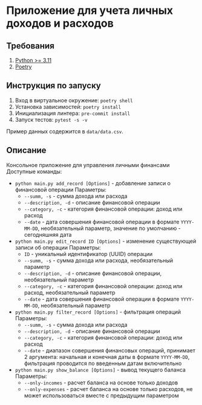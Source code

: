 # Приложение для учета личных доходов и расходов #

## Требования ##

1. [Python >= 3.11](https://www.python.org/downloads/)
2. [Poetry](https://pypi.org/project/poetry/)

## Инструкция по запуску ##
1. Вход в виртуальное окружение:
    `
    poetry shell 
    `
2. Установка зависимостей:
    `
    poetry install
    `
3. Инициализация линтера:
    `
    pre-commit install
    `
4. Запуск тестов:
    `
    pytest -s -v
    `

Пример данных содержится в `data/data.csv`.

## Описание ##

Консольное приложение для управления личными финансами
Доступные команды:

- `python main.py add_record [Options]` - добавление записи о финансовой операции
  Параметры:
    - `--summ, -s` - сумма дохода или расхода
    - `--description, -d` - описание финансовой операции
    - `--category, -c` - категория финансовой операции: доход или расход
    - `--date` - дата совершения финансовой операции в формате `YYYY-MM-DD`, необязательный параметр, значение по
      умолчанию - сегодняшняя дата
- `python main.py edit_record ID [Options]` - изменение существующей записи об операции
  Параметры:
    - `ID` - уникальный идентификатор (UUID) операции
    - `--summ, -s` - сумма дохода или расхода, необязательный параметр
    - `--description, -d` - описание финансовой операции, необязательный параметр
    - `--category, -c` - категория финансовой операции: доход или расход, необязательный параметр
    - `--date` - дата совершения финансовой операции в формате `YYYY-MM-DD`, необязательный параметр
- `python main.py filter_record [Options]` - фильтрация операций
  Параметры:
    - `--summ, -s` - сумма дохода или расхода
    - `--description, -d` - описание финансовой операции
    - `--category, -c` - категория финансовой операции: доход или расход
    - `--date` - диапазон совершения финансовых операций, принимает 2 аргумента: начальная и конечная даты в
      формате `YYYY-MM-DD`, фильтрация проводится по введенным датам включительно
- `python main.py show_balance [Options]` - вывод текущего баланса
  Параметры:
    - `--only-incomes` - расчет баланса на основе только доходов
    - `--only-expenses` - расчет баланса на основе только расходов, не может использоваться вместе с предыдущим
      параметром